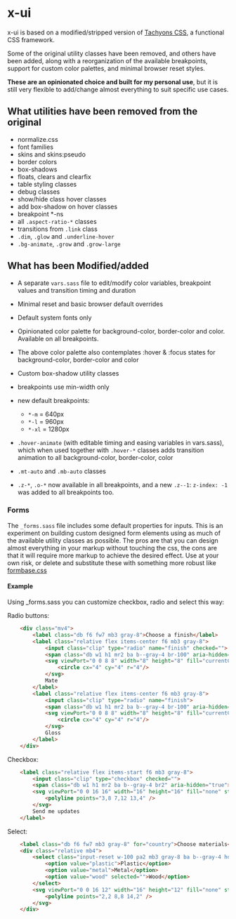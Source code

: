# x-ui

x-ui is based on a modified/stripped version of [Tachyons CSS](http://tachyons.io/), a functional CSS framework.

Some of the original utility classes have been removed, and others have been added, along with a reorganization of the available breakpoints, support for custom color palettes, and minimal browser reset styles. 

__These are an opinionated choice and built for my personal use__, but it is still very flexible to add/change almost everything to suit specific use cases.

## What utilities have been removed from the original

- normalize.css
- font families
- skins and skins:pseudo
- border colors
- box-shadows
- floats, clears and clearfix
- table styling classes
- debug classes
- show/hide class hover classes
- add box-shadow on hover classes
- breakpoint *-ns
- all `.aspect-ratio-*` classes
- transitions from `.link` class
- `.dim`, `.glow` and `.underline-hover`
- `.bg-animate`, `.grow` and `.grow-large`

## What has been Modified/added

- A separate `vars.sass` file to edit/modify color variables, breakpoint values and transition timing and duration
- Minimal reset and basic browser default overrides
- Default system fonts only
- Opinionated color palette for background-color, border-color and color. Available on all breakpoints.
- The above color palette also contemplates :hover & :focus states for background-color, border-color and color
- Custom box-shadow utility classes
- breakpoints use min-width only
- new default breakpoints:

    - `*-m` = 640px
    - `*-l` = 960px
    - `*-xl` = 1280px

- `.hover-animate` (with editable timing and easing variables in vars.sass), which when used together with `.hover-*` classes adds transition animation to all background-color, border-color, color
- `.mt-auto` and `.mb-auto` classes
- `.z-*`, `.o-*` now available in all breakpoints, and a new `.z--1`: `z-index: -1` was added to all breakpoints too.

### Forms

The `_forms.sass` file includes some default properties for inputs. This is an experiment on building custom designed form elements using as much of the available utility classes as possible. The pros are that you can design almost everything in your markup without touching the css, the cons are that it will require more markup to achieve the desired effect. Use at your own risk, or delete and substitute these with something more robust like [formbase.css](https://github.com/electerious/formbase)

#### Example

Using _forms.sass you can customize checkbox, radio and select this way:

Radio buttons:

```html
    <div class="mv4">
        <label class="db f6 fw7 mb3 gray-8">Choose a finish</label>
        <label class="relative flex items-center f6 mb3 gray-8">
            <input class="clip" type="radio" name="finish" checked="">
            <span class="db w1 h1 mr2 ba b--gray-4 br-100" aria-hidden="true"></span>
            <svg viewPort="0 0 8 8" width="8" height="8" fill="currentColor" class="absolute ml1" aria-hidden="true">
                <circle cx="4" cy="4" r="4"/>
            </svg>
            Mate
        </label>
        <label class="relative flex items-center f6 mb3 gray-8">
            <input class="clip" type="radio" name="finish">
            <span class="db w1 h1 mr2 ba b--gray-4 br-100" aria-hidden="true"></span>
            <svg viewPort="0 0 8 8" width="8" height="8" fill="currentColor" class="absolute ml1" aria-hidden="true">
                <circle cx="4" cy="4" r="4"/>
            </svg>
            Gloss
        </label>
    </div>
```

Checkbox:

```html
    <label class="relative flex items-start f6 mb3 gray-8">
        <input class="clip" type="checkbox" checked="">
        <span class="db w1 h1 mr2 ba b--gray-4 br2" aria-hidden="true"></span>
        <svg viewPort="0 0 16 16" width="16" height="16" fill="none" stroke="currentColor" stroke-width="2" class="absolute" aria-hidden="true">
            <polyline points="3,8 7,12 13,4" />
        </svg>
        Send me updates
    </label>
```

Select:

```html
    <label class="db f6 fw7 mb3 gray-8" for="country">Choose materials</label>
    <div class="relative mb4">
        <select class="input-reset w-100 pa2 mb3 gray-8 ba b--gray-4 hover-animate hover-b--gray-8 br2" id="country">
            <option value="plastic">Plastic</option>
            <option value="metal">Metal</option>
            <option value="wood" selected="">Wood</option>
        </select>
        <svg viewPort="0 0 16 12" width="16" height="12" fill="none" stroke="currentColor" stroke-width="2" class="absolute right-0 top-1 mr2 nt1 gray-8" aria-hidden="true">
            <polyline points="2,2 8,8 14,2" />
        </svg>
    </div>
```
